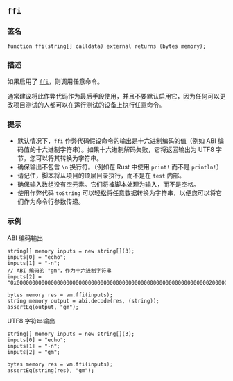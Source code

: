 ## `ffi`

### 签名

```solidity
function ffi(string[] calldata) external returns (bytes memory);
```

### 描述

如果启用了 [`ffi`](../reference/config/testing.md#ffi)，则调用任意命令。

通常建议将此作弊代码作为最后手段使用，并且不要默认启用它，因为任何可以更改项目测试的人都可以在运行测试的设备上执行任意命令。

### 提示

- 默认情况下，`ffi` 作弊代码假设命令的输出是十六进制编码的值（例如 ABI 编码值的十六进制字符串）。如果十六进制解码失败，它将返回输出为 UTF8 字节，您可以将其转换为字符串。
- 确保输出不包含 `\n` 换行符。（例如在 Rust 中使用 `print!` 而不是 `println!`）
- 请记住，脚本将从项目的顶层目录执行，而不是在 `test` 内部。
- 确保输入数组没有空元素。它们将被脚本处理为输入，而不是空格。
- 使用作弊代码 `toString` 可以轻松将任意数据转换为字符串，以便您可以将它们作为命令行参数传递。

### 示例

ABI 编码输出

```solidity
string[] memory inputs = new string[](3);
inputs[0] = "echo";
inputs[1] = "-n";
// ABI 编码的 "gm"，作为十六进制字符串
inputs[2] = "0x00000000000000000000000000000000000000000000000000000000000000200000000000000000000000000000000000000000000000000000000000000002676d000000000000000000000000000000000000000000000000000000000000";

bytes memory res = vm.ffi(inputs);
string memory output = abi.decode(res, (string));
assertEq(output, "gm");
```

UTF8 字符串输出

```solidity
string[] memory inputs = new string[](3);
inputs[0] = "echo";
inputs[1] = "-n";
inputs[2] = "gm";

bytes memory res = vm.ffi(inputs);
assertEq(string(res), "gm");
```